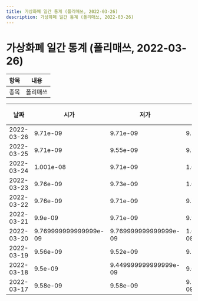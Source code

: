 ```yaml
---
title: 가상화폐 일간 통계 (폴리매쓰, 2022-03-26)
description: 가상화폐 일간 통계 (폴리매쓰, 2022-03-26)
---
```


가상화폐 일간 통계 (폴리매쓰, 2022-03-26)
===

|항목|내용|
|--|--|
|종목|폴리매쓰||마켓|BTC-POLY||종류|일 단위 캔들||기간|2022-03-17T09:00:00 - 2022-03-26T09:00:00|

|날짜|시가|저가|고가|종가|비고|
|--|--|--|--|--|--|
|2022-03-26|9.71e-09|9.71e-09|9.71e-09|9.71e-09|    |
|2022-03-25|9.71e-09|9.55e-09|9.71e-09|9.55e-09|    |
|2022-03-24|1.001e-08|9.71e-09|1.001e-08|9.71e-09|    |
|2022-03-23|9.76e-09|9.73e-09|1.007e-08|1.0030000000000001e-08|    |
|2022-03-22|9.76e-09|9.71e-09|9.76e-09|9.76e-09|    |
|2022-03-21|9.9e-09|9.71e-09|9.9e-09|9.769999999999999e-09|    |
|2022-03-20|9.769999999999999e-09|9.769999999999999e-09|1.0710000000000001e-08|1.01e-08|    |
|2022-03-19|9.56e-09|9.52e-09|9.73e-09|9.73e-09|    |
|2022-03-18|9.5e-09|9.449999999999999e-09|9.62e-09|9.62e-09|    |
|2022-03-17|9.58e-09|9.58e-09|9.769999999999999e-09|9.76e-09|    |
